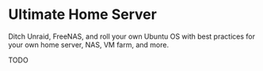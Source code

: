 # Ultimate Home Server

Ditch Unraid, FreeNAS, and roll your own Ubuntu OS with best practices for your own home server, NAS, VM farm, and more.

TODO